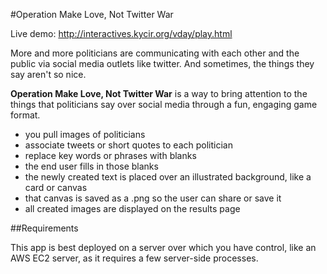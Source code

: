 #Operation Make Love, Not Twitter War

Live demo: http://interactives.kycir.org/vday/play.html

More and more politicians are communicating with each other and the public via social media outlets like twitter. And sometimes, the things they say aren't so nice.

**Operation Make Love, Not Twitter War** is a way to bring attention to the things that politicians say over social media through a fun, engaging game format.

- you pull images of politicians
- associate tweets or short quotes to each politician
- replace key words or phrases with blanks
- the end user fills in those blanks
- the newly created text is placed over an illustrated background, like a card or canvas
- that canvas is saved as a .png so the user can share or save it
- all created images are displayed on the results page


##Requirements

This app is best deployed on a server over which you have control, like an AWS EC2 server, as it requires a few server-side processes.

